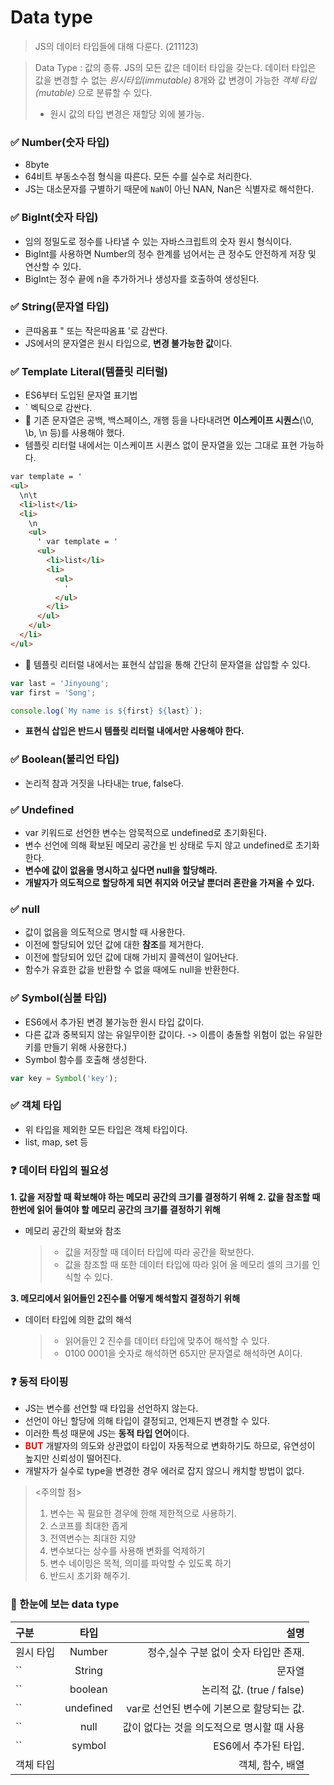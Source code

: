 # Data type

> JS의 데이터 타입들에 대해 다룬다. (211123)

> Data Type : 값의 종류. JS의 모든 값은 데이터 타입을 갖는다. 데이터 타입은 값을 변경할 수 없는 _원시타입(immutable)_ 8개와 값 변경이 가능한 _객체 타입(mutable)_ 으로 분류할 수 있다.
>
> - 원시 값의 타입 변경은 재할당 외에 불가능.

### ✅ Number(숫자 타입)

- 8byte
- 64비트 부동소수점 형식을 따른다. 모든 수를 실수로 처리한다.
- JS는 대소문자를 구별하기 때문에 `NaN`이 아닌 NAN, Nan은 식별자로 해석한다.

### ✅ BigInt(숫자 타입)

- 임의 정밀도로 정수를 나타낼 수 있는 자바스크립트의 숫자 원시 형식이다.
- BigInt를 사용하면 Number의 정수 한계를 넘어서는 큰 정수도 안전하게 저장 및 연산할 수 있다.
- BigInt는 정수 끝에 n을 추가하거나 생성자를 호출하여 생성된다.

### ✅ String(문자열 타입)

- 큰따옴표 " 또는 작은따옴표 '로 감싼다.
- JS에서의 문자열은 원시 타입으로, **변경 불가능한 값**이다.

### ✅ Template Literal(템플릿 리터럴)

- ES6부터 도입된 문자열 표기법
- ` 벡틱으로 감싼다.
- 🔰 기존 문자열은 공백, 백스페이스, 개행 등을 나타내려면 **이스케이프 시퀀스**(\0, \b, \n 등)를 사용해야 했다.
- 템플릿 리터럴 내에서는 이스케이프 시퀀스 없이 문자열을 있는 그대로 표현 가능하다.

```html
var template = '
<ul>
  \n\t
  <li>list</li>
  <li>
    \n
    <ul>
      ' var template = '
      <ul>
        <li>list</li>
        <li>
          <ul>
            '
          </ul>
        </li>
      </ul>
    </ul>
  </li>
</ul>
```

- 🔰 템플릿 리터럴 내에서는 표현식 삽입을 통해 간단히 문자열을 삽입할 수 있다.

```js
var last = 'Jinyoung';
var first = 'Song';

console.log(`My name is ${first} ${last}`);
```

- **표현식 삽입은 반드시 템플릿 리터럴 내에서만 사용해야 한다.**

### ✅ Boolean(불리언 타입)

- 논리적 참과 거짓을 나타내는 true, false다.

### ✅ Undefined

- var 키워드로 선언한 변수는 암묵적으로 undefined로 초기화된다.
- 변수 선언에 의해 확보된 메모리 공간을 빈 상태로 두지 않고 undefined로 초기화한다.
- **변수에 값이 없음을 명시하고 싶다면 null을 할당해라.**
- **개발자가 의도적으로 할당하게 되면 취지와 어긋날 뿐더러 혼란을 가져올 수 있다.**

### ✅ null

- 값이 없음을 의도적으로 명시할 때 사용한다.
- 이전에 할당되어 있던 값에 대한 **참조**를 제거한다.
- 이전에 할당되어 있던 값에 대해 가비지 콜렉션이 일어난다.
- 함수가 유효한 값을 반환할 수 없을 때에도 null을 반환한다.

### ✅ Symbol(심볼 타입)

- ES6에서 추가된 변경 불가능한 원시 타입 값이다.
- 다른 값과 중복되지 않는 유일무이한 값이다. -> 이름이 충돌할 위험이 없는 유일한 키를 만들기 위해 사용한다.)
- Symbol 함수를 호출해 생성한다.

```js
var key = Symbol('key');
```

### ✅ 객체 타입

- 위 타입을 제외한 모든 타입은 객체 타입이다.
- list, map, set 등

### ❓ 데이터 타입의 필요성

**1. 값을 저장할 때 확보해야 하는 메모리 공간의 크기를 결정하기 위해**
**2. 값을 참조할 때 한번에 읽어 들여야 할 메모리 공간의 크기를 결정하기 위해**

- 메모리 공간의 확보와 참조
  > - 값을 저장할 때 데이터 타입에 따라 공간을 확보한다.
  > - 값을 참조할 때 또한 데이터 타입에 따라 읽어 올 메모리 셀의 크기를 인식할 수 있다.

**3. 메모리에서 읽어들인 2진수를 어떻게 해석할지 결정하기 위해**

- 데이터 타입에 의한 값의 해석
  > - 읽어들인 2 진수를 데이터 타입에 맞추어 해석할 수 있다.
  > - 0100 0001을 숫자로 해석하면 65지만 문자열로 해석하면 A이다.

### ❓ 동적 타이핑

- JS는 변수를 선언할 때 타입을 선언하지 않는다.
- 선언이 아닌 할당에 의해 타입이 결정되고, 언제든지 변경할 수 있다.
- 이러한 특성 때문에 JS는 **동적 타입 언어**이다.
- **<span style="color:red">BUT<span>** 개발자의 의도와 상관없이 타입이 자동적으로 변화하기도 하므로, 유연성이 높지만 신뢰성이 떨어진다.
- 개발자가 실수로 type을 변경한 경우 에러로 잡지 않으니 캐치할 방법이 없다.

> <주의할 점>
>
> 1. 변수는 꼭 필요한 경우에 한해 제한적으로 사용하기.
> 2. 스코프를 최대한 좁게
> 3. 전역변수는 최대한 지양
> 4. 변수보다는 상수를 사용해 변화를 억제하기
> 5. 변수 네이밍은 목적, 의미를 파악할 수 있도록 하기
> 6. 반드시 초기화 해주기.

### 🔎 한눈에 보는 data type

| 구분      |   타입    |                                       설명 |
| :-------- | :-------: | -----------------------------------------: |
| 원시 타입 |  Number   |      정수,실수 구분 없이 숫자 타입만 존재. |
| ``        |  String   |                                     문자열 |
| ``        |  boolean  |                  논리적 값. (true / false) |
| ``        | undefined |  var로 선언된 변수에 기본으로 할당되는 값. |
| ``        |   null    | 값이 없다는 것을 의도적으로 명시할 때 사용 |
| ``        |  symbol   |                       ES6에서 추가된 타입. |
| 객체 타입 |           |                           객체, 함수, 배열 |
